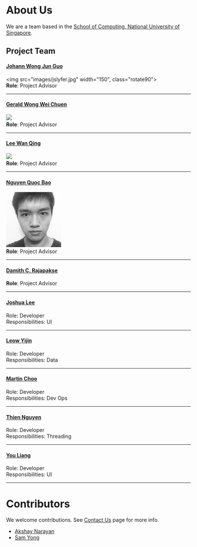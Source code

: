 # About Us

We are a team based in the [School of Computing, National University of Singapore](http://www.comp.nus.edu.sg).

## Project Team
#### [Johann Wong Jun Guo](https://github.com/Jslyfer) <br>
<img src="images/jslyfer.jpg" width="150", class="rotate90"><br>
**Role**: Project Advisor

-----

#### [Gerald Wong Wei Chuen](https://github.com/geraldwong) <br>
<img src="images/DamithRajapakse.jpg" width="150"><br>
**Role**: Project Advisor

-----

#### [Lee Wan Qing](https://github.com/wanqingg) <br>
<img src="images/DamithRajapakse.jpg" width="150"><br>
**Role**: Project Advisor

-----

#### [Nguyen Quoc Bao](https://github.com/bqnguyen94) <br>
<img src="images/bqnguyen94.jpg" width="150"><br>
**Role**: Project Advisor

-----

#### [Damith C. Rajapakse](http://www.comp.nus.edu.sg/~damithch) <br>
**Role**: Project Advisor

-----

#### [Joshua Lee](http://github.com/lejolly)
Role: Developer <br>
Responsibilities: UI

-----

#### [Leow Yijin](http://github.com/yijinl)
Role: Developer <br>
Responsibilities: Data

-----

#### [Martin Choo](http://github.com/m133225)
Role: Developer <br>
Responsibilities: Dev Ops

-----

#### [Thien Nguyen](https://github.com/ndt93)
 Role: Developer <br>
 Responsibilities: Threading

 -----

#### [You Liang](http://github.com/yl-coder)
 Role: Developer <br>
 Responsibilities: UI

 -----

# Contributors

We welcome contributions. See [Contact Us](ContactUs.md) page for more info.

* [Akshay Narayan](https://github.com/se-edu/addressbook-level4/pulls?q=is%3Apr+author%3Aokkhoy)
* [Sam Yong](https://github.com/se-edu/addressbook-level4/pulls?q=is%3Apr+author%3Amauris)
